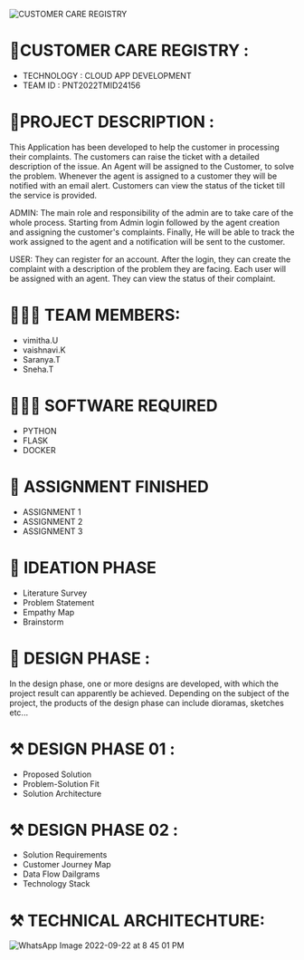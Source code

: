 ![CUSTOMER CARE REGISTRY](https://user-images.githubusercontent.com/88620472/192129897-5c2032b4-67c7-4305-9e3f-1b4669276f8e.jpeg)

# 🛃CUSTOMER CARE REGISTRY :
- TECHNOLOGY : CLOUD APP DEVELOPMENT
- TEAM ID : PNT2022TMID24156
# 📒PROJECT DESCRIPTION :
This Application has been developed to help the customer in processing their complaints. The customers can raise the ticket with a detailed description of the issue. An Agent will be assigned to the Customer, to solve the problem. Whenever the agent is assigned to a customer they will be notified with an email alert. Customers can view the status of the ticket till the service is provided.

ADMIN: The main role and responsibility of the admin are to take care of the whole process. Starting from Admin login followed by the agent creation and assigning the customer's complaints. Finally, He will be able to track the work assigned to the agent and a notification will be sent to the customer.

USER: They can register for an account. After the login, they can create the complaint with a description of the problem they are facing. Each user will be assigned with an agent. They can view the status of their complaint.

# 🧑🏻‍🦰 TEAM MEMBERS:
- vimitha.U
- vaishnavi.K
- Saranya.T
- Sneha.T

# 👨🏻‍💻 SOFTWARE REQUIRED
- PYTHON
- FLASK
- DOCKER

# 📒 ASSIGNMENT FINISHED
 - ASSIGNMENT 1
 - ASSIGNMENT 2
 - ASSIGNMENT 3

# 🧩 IDEATION PHASE
-  Literature Survey
- Problem Statement
- Empathy Map
- Brainstorm

# 🧩 DESIGN PHASE :
In the design phase, one or more designs are developed, with which the project result can apparently be achieved. Depending on the subject of the project, the        products of the design phase can include dioramas, sketches etc...

# ⚒️ DESIGN PHASE 01 :
 - Proposed Solution
 - Problem-Solution Fit
 - Solution Architecture
 
# ⚒️ DESIGN PHASE 02 :
 - Solution Requirements
 - Customer Journey Map
 - Data Flow Dailgrams
 - Technology Stack 
 
# ⚒️ TECHNICAL ARCHITECHTURE:
![WhatsApp Image 2022-09-22 at 8 45 01 PM](https://user-images.githubusercontent.com/66785258/191786242-26da5b1a-4d05-48c6-a7d4-d8aa79666a83.jpeg)
